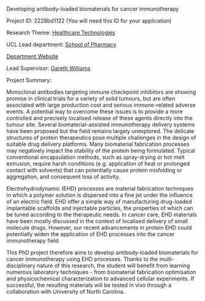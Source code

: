 Developing antibody-loaded biomaterials for cancer immunotherapy

Project ID: 2228bd1122
(You will need this ID for your application)

Research Theme: [Healthcare Technologies](../themes/healthcare-technologies.md)

UCL Lead department: [School of Pharmacy](../departments/school-of-pharmacy.md)

[Department Website](https://www.ucl.ac.uk/pharmacy)

Lead Supervisor: [Gareth Williams](https://iris.ucl.ac.uk/iris/browse/profile?upi=GWILL02)

Project Summary:

Monoclonal antibodies targeting immune checkpoint inhibitors are showing promise in clinical trials for a variety of solid tumours, but are often associated with large production cost and serious immune-related adverse events. A potential way to overcome these issues is to provide a more controlled and precisely localised release of these agents directly into the tumour site. Several biomaterial-assisted immunotherapy delivery systems have been proposed but the field remains largely unexplored. The delicate structures of protein therapeutics pose multiple challenges in the design of suitable drug delivery platforms. Many biomaterial fabrication processes may negatively impact the stability of the protein being formulated. Typical conventional encapsulation methods, such as spray-drying or hot melt extrusion, require harsh conditions (e.g. application of heat or prolonged contact with solvents) that can potentially cause protein misfolding or aggregation, and consequent loss of activity.
 
 Electrohydrodynamic (EHD) processes are material fabrication techniques in which a polymer solution is dispersed into a fine jet under the influence of an electric field. EHD offer a simple way of manufacturing drug-loaded implantable scaffolds and injectable particles, the properties of which can be tuned according to the therapeutic needs. In cancer care, EHD materials have been mostly discussed in the context of localised delivery of small molecule drugs. However, our recent advancements in protein EHD could potentially widen the application of EHD processes into the cancer immunotherapy field.
 
 This PhD project therefore aims to develop antibody-loaded biomaterials for cancer immunotherapy using EHD processes. Thanks to the multi-disciplinary nature of this research, the student will benefit from learning numerous laboratory techniques - from biomaterial fabrication optimisation and physicochemical characterization to advanced cellular experiments. If successful, the resulting materials will be tested in vivo through a collaboration with University of North Carolina.